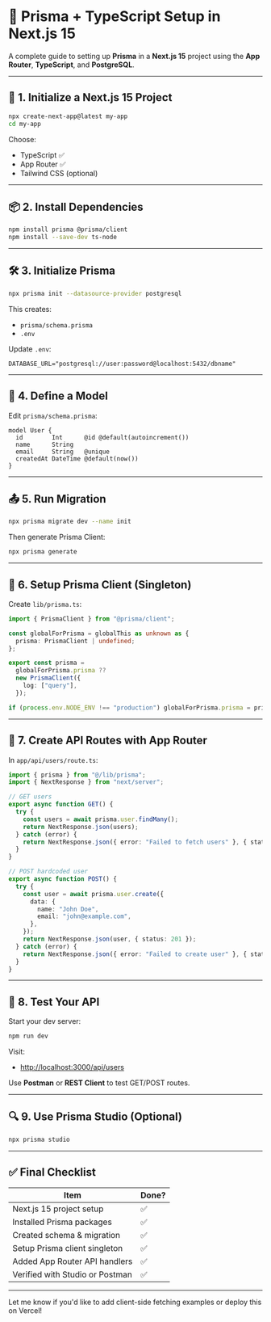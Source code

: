 
# 🚀 Prisma + TypeScript Setup in Next.js 15

A complete guide to setting up **Prisma** in a **Next.js 15** project using the **App Router**, **TypeScript**, and **PostgreSQL**.

---

## 📁 1. Initialize a Next.js 15 Project

```bash
npx create-next-app@latest my-app
cd my-app
```

Choose:
- TypeScript ✅
- App Router ✅
- Tailwind CSS (optional)

---

## 📦 2. Install Dependencies

```bash
npm install prisma @prisma/client
npm install --save-dev ts-node
```

---

## 🛠️ 3. Initialize Prisma

```bash
npx prisma init --datasource-provider postgresql
```

This creates:
- `prisma/schema.prisma`
- `.env`

Update `.env`:

```env
DATABASE_URL="postgresql://user:password@localhost:5432/dbname"
```

---

## 🧱 4. Define a Model

Edit `prisma/schema.prisma`:

```prisma
model User {
  id        Int      @id @default(autoincrement())
  name      String
  email     String   @unique
  createdAt DateTime @default(now())
}
```

---

## 📤 5. Run Migration

```bash
npx prisma migrate dev --name init
```

Then generate Prisma Client:

```bash
npx prisma generate
```

---

## 🔄 6. Setup Prisma Client (Singleton)

Create `lib/prisma.ts`:

```ts
import { PrismaClient } from "@prisma/client";

const globalForPrisma = globalThis as unknown as {
  prisma: PrismaClient | undefined;
};

export const prisma =
  globalForPrisma.prisma ??
  new PrismaClient({
    log: ["query"],
  });

if (process.env.NODE_ENV !== "production") globalForPrisma.prisma = prisma;
```

---

## 📂 7. Create API Routes with App Router

In `app/api/users/route.ts`:

```ts
import { prisma } from "@/lib/prisma";
import { NextResponse } from "next/server";

// GET users
export async function GET() {
  try {
    const users = await prisma.user.findMany();
    return NextResponse.json(users);
  } catch (error) {
    return NextResponse.json({ error: "Failed to fetch users" }, { status: 500 });
  }
}

// POST hardcoded user
export async function POST() {
  try {
    const user = await prisma.user.create({
      data: {
        name: "John Doe",
        email: "john@example.com",
      },
    });
    return NextResponse.json(user, { status: 201 });
  } catch (error) {
    return NextResponse.json({ error: "Failed to create user" }, { status: 500 });
  }
}
```

---

## 🧪 8. Test Your API

Start your dev server:

```bash
npm run dev
```

Visit:

- [http://localhost:3000/api/users](http://localhost:3000/api/users)

Use **Postman** or **REST Client** to test GET/POST routes.

---

## 🔍 9. Use Prisma Studio (Optional)

```bash
npx prisma studio
```

---

## ✅ Final Checklist

| Item | Done? |
|------|-------|
| Next.js 15 project setup | ✅ |
| Installed Prisma packages | ✅ |
| Created schema & migration | ✅ |
| Setup Prisma client singleton | ✅ |
| Added App Router API handlers | ✅ |
| Verified with Studio or Postman | ✅ |

---

Let me know if you'd like to add client-side fetching examples or deploy this on Vercel!
